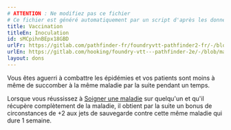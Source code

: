 ```yaml
---
# ATTENTION : Ne modifiez pas ce fichier
# Ce fichier est généré automatiquement par un script d'après les données du module Foundry VTT officiel et de sa traduction
title: Vaccination
titleEn: Inoculation
id: sMCpihnBEpx18GBD
urlFr: https://gitlab.com/pathfinder-fr/foundryvtt-pathfinder2-fr/-/blob/master/data/feats/sMCpihnBEpx18GBD.htm
urlEn: https://gitlab.com/hooking/foundry-vtt---pathfinder-2e/-/blob/master/packs/data/feats.db/inoculation.json
layout: dons
---
```

Vous êtes aguerri à combattre les épidémies et vos patients sont moins à même de succomber à la même maladie par la suite pendant un temps.

Lorsque vous réussissez à [Soigner une maladie](../actions/soigner-une-maladie.html) sur quelqu'un et qu'il récupère complètement de la maladie, il obtient par la suite un bonus de circonstances de +2 aux jets de sauvegarde contre cette même maladie qui dure 1 semaine.
